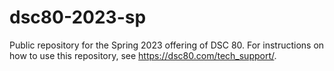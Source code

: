 # dsc80-2023-sp

Public repository for the Spring 2023 offering of DSC 80. For instructions on how to use this repository, see https://dsc80.com/tech_support/.